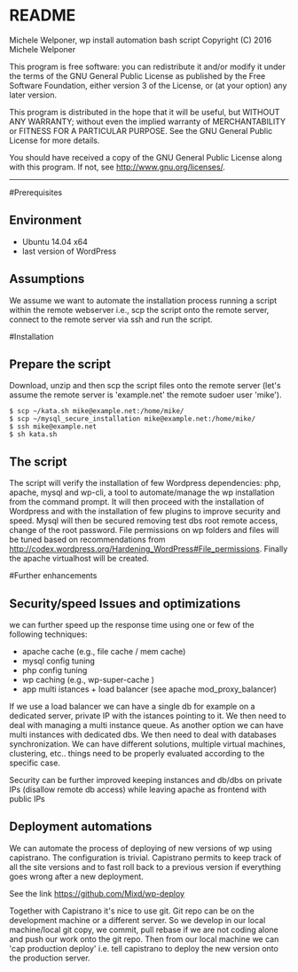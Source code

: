 README
=======

Michele Welponer, wp install automation bash script 
Copyright (C) 2016  Michele Welponer

This program is free software: you can redistribute it and/or modify
it under the terms of the GNU General Public License as published by
the Free Software Foundation, either version 3 of the License, or
(at your option) any later version.

This program is distributed in the hope that it will be useful,
but WITHOUT ANY WARRANTY; without even the implied warranty of
MERCHANTABILITY or FITNESS FOR A PARTICULAR PURPOSE.  See the
GNU General Public License for more details.

You should have received a copy of the GNU General Public License
along with this program.  If not, see <http://www.gnu.org/licenses/>.

---

#Prerequisites

Environment
---------
- Ubuntu 14.04 x64
- last version of WordPress


Assumptions
------

We assume we want to automate the installation process running a script within the remote webserver i.e., scp the script onto the remote server, connect to the remote server via ssh and run the script.


#Installation


Prepare the script
---------

Download, unzip and then scp the script files onto the remote server (let's assume the remote server is 'example.net' the remote sudoer user 'mike').

```
$ scp ~/kata.sh mike@example.net:/home/mike/
$ scp ~/mysql_secure_installation mike@example.net:/home/mike/
$ ssh mike@example.net
$ sh kata.sh

```

The script
-------

The script will verify the installation of few Wordpress dependencies: php, apache, mysql and wp-cli, a tool to automate/manage the wp installation from the command
prompt.
It will then proceed with the installation of Wordpress and with the installation of few plugins to improve security and speed. Mysql will then be secured removing test dbs root remote access, change of the root password. File permissions on wp folders and files will be tuned based on recommendations from http://codex.wordpress.org/Hardening_WordPress#File_permissions. Finally the apache virtualhost will be created.


#Further enhancements
 
Security/speed Issues and optimizations
---------

we can further speed up the response time using one or few of the following techniques:

- apache cache (e.g., file cache / mem cache)
- mysql config tuning
- php config tuning
- wp caching (e.g., wp-super-cache )
- app multi istances + load balancer (see apache mod_proxy_balancer)

If we use a load balancer we can have a single db for example on a dedicated server, private IP with the istances pointing to it. We then need to deal with managing a multi instance queue.
As another option we can have multi instances with dedicated dbs. We then need to deal with databases synchronization. We can have different solutions, multiple virtual machines, clustering, etc.. things need to be properly evaluated according to the specific case.

Security can be further improved keeping instances and db/dbs on private IPs (disallow remote db access) while leaving apache as frontend with public IPs



Deployment automations
----

We can automate the process of deploying of new versions of wp using capistrano. The configuration is trivial. Capistrano permits to keep track of all the site versions and to fast roll back to a previous version if everything goes wrong after a new deployment.

See the link https://github.com/Mixd/wp-deploy

Together with Capistrano it's nice to use git. Git repo can be on the development machine or a different server.
So we develop in our local machine/local git copy, we commit, pull rebase if we are not coding alone and push our work onto the git repo. Then from our local machine we can 'cap production deploy' i.e. tell capistrano to deploy the new version onto the production server.
